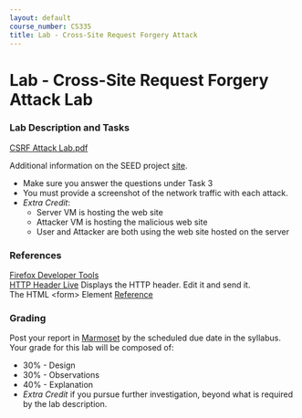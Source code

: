 ```yaml
---
layout: default
course_number: CS335
title: Lab - Cross-Site Request Forgery Attack
---
```


# Lab - Cross-Site Request Forgery Attack Lab

### Lab Description and Tasks

[CSRF Attack Lab.pdf](Web_CSRF_Elgg.pdf)

Additional information on the SEED project [site](https://seedsecuritylabs.org/Labs_16.04/Web/Web_CSRF_Elgg/).

- Make sure you answer the questions under Task 3
- You must provide a screenshot of the network traffic with each attack.
- *Extra Credit*:
  - Server VM is hosting the web site
  - Attacker VM is hosting the malicious web site
  - User and Attacker are both using the web site hosted on the server

### References

[Firefox Developer Tools](https://developer.mozilla.org/en-US/docs/Tools)  
[HTTP Header Live](https://addons.mozilla.org/en-US/firefox/addon/http-header-live/) Displays the HTTP header. Edit it and send it.  
The HTML &lt;form&gt; Element [Reference](https://developer.mozilla.org/en-US/docs/Web/HTML/Element/form)

### Grading

Post your report in [Marmoset](https://cs.ycp.edu/marmoset) by the scheduled due date in the syllabus. Your grade for this lab will be composed of:
- 30% - Design
- 30% - Observations
- 40% - Explanation
- *Extra Credit* if you pursue further investigation, beyond what is required by the lab description.

